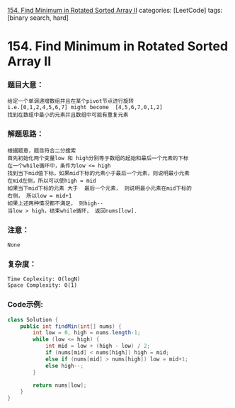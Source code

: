 [154. Find Minimum in Rotated Sorted Array II](https://leetcode.com/problems/find-minimum-in-rotated-sorted-array-ii/)
categories: [LeetCode]
tags: [binary search, hard] 

# <span id="154">154. Find Minimum in Rotated Sorted Array II</span>
### 题目大意：
    给定一个单调递增数组并且在某个pivot节点进行旋转
    i.e.[0,1,2,4,5,6,7] might become  [4,5,6,7,0,1,2]
    找到在数组中最小的元素并且数组中可能有重复元素
### 解题思路：
    根据题意，题目符合二分搜索
    首先初始化两个变量low 和 high分别等于数组的起始和最后一个元素的下标
    在一个while循环中，条件为low <= high
    找到当下mid值下标，如果mid下标的元素小于最后一个元素，则说明最小元素
    在mid左侧，所以可以使high = mid
    如果当下mid下标的元素 大于  最后一个元素， 则说明最小元素在mid下标的
    右侧， 所以low = mid+1
    如果上述两种情况都不满足， 则high--
    当low > high，结束while循环， 返回nums[low].
### 注意：
    None
### 复杂度：
    Time Coplexity: O(logN)
    Space Complexity: O(1)
### Code示例:
```Java
class Solution {
    public int findMin(int[] nums) {
        int low = 0, high = nums.length-1;
        while (low <= high) {
            int mid = low + (high - low) / 2;
            if (nums[mid] < nums[high]) high = mid;
            else if (nums[mid] > nums[high]) low = mid+1;
            else high--;
        }

        return nums[low];
    }
}
```
